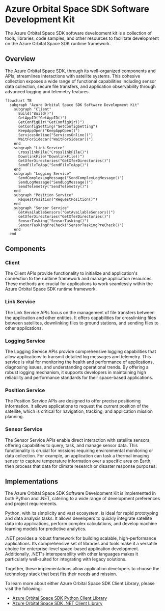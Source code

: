 # Azure Orbital Space SDK Software Development Kit

The Azure Orbital Space SDK software development kit is a collection of tools, libraries, code samples, and other resources to facilitate development on the Azure Orbital Space SDK runtime framework.

## Overview

The Azure Orbital Space SDK, through its well-organized components and APIs, streamlines interactions with satellite systems. This cohesive collection exposes a wide range of functional capabilities including sensor data collection, secure file transfers, and application observability through advanced logging and telemetry features.

```mermaid
flowchart TB
  subgraph "Azure Orbital Space SDK Software Development Kit"
    subgraph "Client"
      Build("Build()")
      GetAppID("GetAppID()")
      GetConfigDir("GetConfigDir()")
      GetConfigSetting("GetConfigSetting")
      KeepAppOpen("KeepAppOpen()")
      ServicesOnline("ServicesOnline()")
      WaitForSidecar("WaitForSidecar()")
    end
    subgraph "Link Service"
      CrosslinkFile("CrosslinkFile()")
      DownlinkFile("DownlinkFile()")
      GetXferDirectories("GetXferDirectories()")
      SendFileToApp("SendFileToApp()")
    end
    subgraph "Logging Service"
      SendComplexLogMessage("SendComplexLogMessage()")
      SendLogMessage("SendLogMessage()")
      SendTelemetry("SendTelemetry()")
    end
    subgraph "Position Service"
      RequestPosition("RequestPosition()")
    end
    subgraph "Sensor Service"
      GetAvailableSensors("GetAvailableSensors()")
      GetXferDirectories("GetXferDirectories()")
      SensorTasking("SensorTasking()")
      SensorTaskingPreCheck("SensorTaskingPreCheck()")
    end
  end
```

## Components

### Client

The Client APIs provide functionality to initialize and application's connection to the runtime framework and manage application resources. These methods are crucial for applications to work seamlessly within the Azure Orbital Space SDK runtime framework.

### Link Service

The Link Service APIs focus on the management of file transfers between the application and other entities. It offers capabilities for crosslinking files between satellites, downlinking files to ground stations, and sending files to other applications.

### Logging Service

The Logging Service APIs provide comprehensive logging capabilities that allow applications to transmit detailed log messages and telemetry. This service is vital for monitoring the health and performance of applications, diagnosing issues, and understanding operational trends. By offering a robust logging mechanism, it supports developers in maintaining high reliability and performance standards for their space-based applications.

### Position Service

The Position Service APIs are designed to offer precise positioning information. It allows applications to request the current position of the satellite, which is critical for navigation, tracking, and application mission planning.

### Sensor Service

The Sensor Service APIs enable direct interaction with satellite sensors, offering capabilities to query, task, and manage sensor data. This functionality is crucial for missions requiring environmental monitoring or data collection. For example, an application can task a thermal imaging sensor to capture temperature information over a specific area on Earth, then process that data for climate research or disaster response purposes.

## Implementations

The Azure Orbital Space SDK Software Development Kit is implemented in both Python and .NET, catering to a wide range of development preferences and project requirements.

Python, with its simplicity and vast ecosystem, is ideal for rapid prototyping and data analysis tasks. It allows developers to quickly integrate satellite data into applications, perform complex calculations, and develop machine learning models for predictive analytics.

.NET provides a robust framework for building scalable, high-performance applications. Its comprehensive set of libraries and tools make it a versatile choice for enterprise-level space-based application development. Additionally, .NET's interoperability with other languages makes it particularly well-suited for integrating with legacy solutions.

Together, these implementations allow application developers to choose the technology stack that best fits their needs and mission.

To learn more about either Azure Orbital Space SDK Client Library, please visit the following:

- [Azure Orbital Space SDK Python Client Library](./client-libraries/python/python-client-library.md)
- [Azure Orbital Space SDK .NET Client Library](./client-libraries/dotnet/dotnet-client-library.md)
